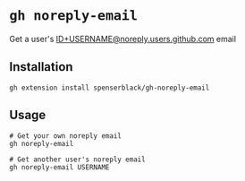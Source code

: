 # `gh noreply-email`

Get a user's ID+USERNAME@noreply.users.github.com email

## Installation

```shell
gh extension install spenserblack/gh-noreply-email
```

## Usage

```shell
# Get your own noreply email
gh noreply-email

# Get another user's noreply email
gh noreply-email USERNAME
```
